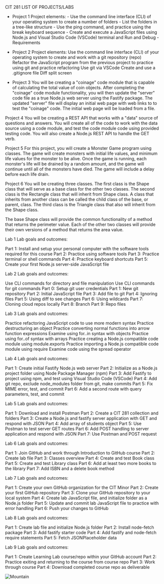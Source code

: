 CIT 281 LIST OF PROJECTS/LABS

- Project 1
    Project elements:
        - Use the command line interface (CLI) of your operating system to create a number of folders
        - List the folders in a tree-like structure
        - Use the ping command, and practice using the break keyboard sequence
        - Create and execute a JavaScript files using Node.js and Visual Studio Code (VSCode) terminal and Run and Debug
        - Requirements


- Project 2
    Project elements:
        Use the command line interface (CLI) of your operating system to create and work with a git repository (repo)
        Refactor the JavaScript program from the previous project to practice using git and practice refactoring
        Use git via VSCode
        Create and use a .gitignore file
        Diff split screen


- Project 3
        You will be creating a "coinage" code module that is capable of calculating the total value of coin objects. After completing the "coinage" code module             functionality, you will then update the "server" code file as a true Node.js web server using the Fastify package. The updated "server" file will display an         initial web page with web links to to test the "coinage" code. The initial web page will be loaded from a file.


Project 4
You will be creating a REST API that works with a "data" source of questions and answers. You will create all of the code to work with the data source using a code module, and test the code module code using provided testing code. You will also create a Node.js REST API to handle the GET verb. 


Project 5
For this project, you will create a Monster Game program using classes. The game will create monsters with initial life values, and minimum life values for the monster to be alive. Once the game is running, each monster's life will be drained by a random amount, and the game will continue until all of the monsters have died. The game will include a delay before each life drain.


Project 6
You will be creating three classes. The first class is the Shape class that will serve as a base class for the other two classes. The second class is the Rectangle class that will inherit from Shape class. A class that inherits from another class can be called the child class of the base, or parent, class. The third class is the Triangle class that also will inherit from the Shape class.

The base Shape class will provide the common functionality of a method that returns the perimeter value. Each of the other two classes will provide their own versions of a method that returns the area value. 


Lab 1
Lab goals and outcomes:

Part 1: Install and setup your personal computer with the software tools required for this course
Part 2: Practice using software tools
Part 3: Practice terminal or shell commands
Part 4: Practice keyboard shortcuts
Part 5: Create your first Node.js server-side JavaScript file


Lab 2
Lab goals and outcomes:

Use CLI commands for directory and file manipulation
Use CLI commands for git commands
Part 0: Setup git user credentials
Part 1: New git repository
Part 2: Initial JavaScript file
Part 3: Add file to git
Part 4: Ignoring files
Part 5: Using diff to see changes
Part 6: Using wildcards
Part 7: Cloning cloud repos locally
Part 8: Branch
Part 9: Repo files


Lab 3
Lab goals and outcomes:

Practice refactoring JavaScript code to use more modern syntax
Practice destructuring an object
Practice converting normal functions into arrow function expressions
Examine using for..in  syntax with objects
Practice using for..of syntax with arrays
Practice creating a Node.js compatible code module using module.exports
Practice importing a Node.js compatible code module using require
Examine code using the spread operator


Lab 4
Lab goals and outcomes:

Part 1: Create initial Fastify Node.js web server
Part 2: Initialize as a Node.js project folder using Node Package Manager (npm)
Part 3: Add Fastify to project using npm, and test using Visual Studio Code (VSCode)
Part 4: Add git repo, exclude node_modules folder from git, make commits
Part 5: Fix MIME error, test, and commit
Part 6: Add a second route with query parameters, test, and commit


Lab 5
Lab goals and outcomes:

Part 1: Download and install Postman
Part 2: Create a CIT 281 collection and folders
Part 3: Create a Node.js and fastify server application with GET and respond with JSON
Part 4: Add array of students object
Part 5: Use Postman to test server GET routes
Part 6: Add POST handling to server application and respond with JSON
Part 7: Use Postman and POST request


Lab 6
Lab goals and outcomes:

Part 1: Join GitHub and work through Introduction to GitHub course
Part 2: Create lab file
Part 3: Classes overview
Part 4: Create and test Book class
Part 5: Create and test Library class
Part 6: Add at least two more books to the library
Part 7: Add ISBN and a delete book method


Lab 7
Lab goals and outcomes:

Part 1: Create your own GitHub organization for the CIT Minor
Part 2: Create your first GitHub repository
Part 3: Clone your GitHub repository to your local system
Part 4: Create lab JavaScript file, and initialize folder as a Node.js folder
Part 5: Update and commit lab JavaScript file to practice with error handling
Part 6: Push your changes to GitHub


Lab 8
Lab goals and outcomes:

Part 1: Create lab file and initialize Node.js folder
Part 2: Install node-fetch package
Part 3: Add fastify starter code
Part 4: Add fastify and node-fetch require statements
Part 5: Fetch JSONPlaceholder data


Lab 9
Lab goals and outcomes:

Part 1: Create Learning Lab course/repo within your GitHub account
Part 2: Practice exiting and returning to the course from course repo
Part 3: Work through course
Part 4: Download completed course repo as deliverable


![Mountain](https://images.unsplash.com/photo-1654032390383-596004f4fd98?ixlib=rb-1.2.1&ixid=MnwxMjA3fDB8MHxwaG90by1wYWdlfHx8fGVufDB8fHx8&auto=format&fit=crop&w=870&q=80)
